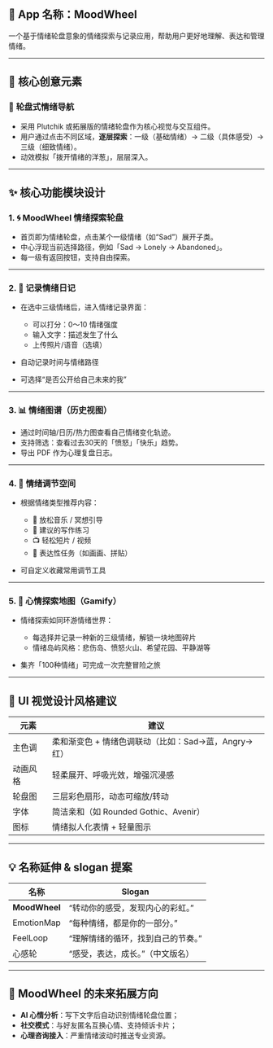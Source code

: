 ## 🌈 App 名称：**MoodWheel**

一个基于情绪轮盘意象的情绪探索与记录应用，帮助用户更好地理解、表达和管理情绪。

---

## 🧩 核心创意元素

### 🎡 **轮盘式情绪导航**

* 采用 Plutchik 或拓展版的情绪轮盘作为核心视觉与交互组件。
* 用户通过点击不同区域，**逐层探索**：一级（基础情绪）→ 二级（具体感受）→ 三级（细致情绪）。
* 动效模拟「拨开情绪的洋葱」，层层深入。

---

## ✨ 核心功能模块设计

### 1. 🌀 **MoodWheel 情绪探索轮盘**

* 首页即为情绪轮盘，点击某个一级情绪（如“Sad”）展开子类。
* 中心浮现当前选择路径，例如「Sad → Lonely → Abandoned」。
* 每一级有返回按钮，支持自由探索。

---

### 2. 📖 **记录情绪日记**

* 在选中三级情绪后，进入情绪记录界面：

  * 可以打分：0～10 情绪强度
  * 输入文字：描述发生了什么
  * 上传照片/语音（选填）
* 自动记录时间与情绪路径
* 可选择“是否公开给自己未来的我”

---

### 3. 📊 **情绪图谱（历史视图）**

* 通过时间轴/日历/热力图查看自己情绪变化轨迹。
* 支持筛选：查看过去30天的「愤怒」「快乐」趋势。
* 导出 PDF 作为心理复盘日志。

---

### 4. 🧘 **情绪调节空间**

* 根据情绪类型推荐内容：

  * 🧘 放松音乐 / 冥想引导
  * 📝 建议的写作练习
  * 📺 轻松短片 / 视频
  * 🧩 表达性任务（如画画、拼贴）
* 可自定义收藏常用调节工具

---

### 5. 🧭 **心情探索地图（Gamify）**

* 情绪探索如同环游情绪世界：

  * 每选择并记录一种新的三级情绪，解锁一块地图碎片
  * 情绪岛屿风格：悲伤岛、愤怒火山、希望花园、平静湖等
* 集齐「100种情绪」可完成一次完整冒险之旅

---

## 🎨 UI 视觉设计风格建议

| 元素   | 建议                               |
| ---- | -------------------------------- |
| 主色调  | 柔和渐变色 + 情绪色调联动（比如：Sad→蓝，Angry→红） |
| 动画风格 | 轻柔展开、呼吸光效，增强沉浸感                  |
| 轮盘图  | 三层彩色扇形，动态可缩放/转动                  |
| 字体   | 简洁亲和（如 Rounded Gothic、Avenir）    |
| 图标   | 情绪拟人化表情 + 轻量图示                   |

---

## 💡 名称延伸 & slogan 提案

| 名称            | Slogan             |
| ------------- | ------------------ |
| **MoodWheel** | “转动你的感受，发现内心的彩虹。”  |
| EmotionMap    | “每种情绪，都是你的一部分。”    |
| FeelLoop      | “理解情绪的循环，找到自己的节奏。” |
| 心感轮           | “感受，表达，成长。”（中文版名）  |

---

## 🚀 MoodWheel 的未来拓展方向

* **AI 心情分析**：写下文字后自动识别情绪轮盘位置；
* **社交模式**：与好友匿名互换心情、支持倾诉卡片；
* **心理咨询接入**：严重情绪波动时推送专业资源。

